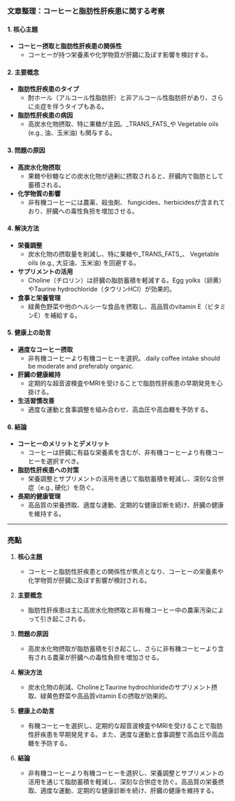 ### 文章整理：コーヒーと脂肪性肝疾患に関する考察

#### 1. 核心主題
- **コーヒー摂取と脂肪性肝疾患の関係性**  
  - コーヒーが持つ栄養素や化学物質が肝臓に及ぼす影響を検討する。

#### 2. 主要概念
- **脂肪性肝疾患のタイプ**  
  - 酎ホール（アルコール性脂肪肝）と非アルコール性脂肪肝があり、さらに炎症を伴うタイプもある。
- **脂肪性肝疾患の病因**  
  - 高炭水化物摂取、特に果糖が主因。_TRANS_FATS_や Vegetable oils (e.g., 油、玉米油) も関与する。

#### 3. 問題の原因
- **高炭水化物摂取**  
  - 果糖や砂糖などの炭水化物が過剰に摂取されると、肝臓内で脂肪として蓄積される。
- **化学物質の影響**  
  - 非有機コーヒーには農薬、殺虫剤、 fungicides、herbicidesが含まれており、肝臓への毒性負担を増加させる。

#### 4. 解決方法
- **栄養調整**  
  - 炭水化物の摂取量を削減し、特に果糖や_TRANS_FATS_、 Vegetable oils (e.g., 大豆油、玉米油) を回避する。
- **サプリメントの活用**  
  - Choline（チロリン）は肝臓の脂肪蓄積を軽減する。Egg yolks（卵黄）やTaurine hydrochloride（タウリンHCI）が効果的。
- **食事と栄養管理**  
  - 緑黄色野菜や他のヘルシーな食品を摂取し、高品質のvitamin E（ビタミンE）を補給する。

#### 5. 健康上の助言
- **適度なコーヒー摂取**  
  - 非有機コーヒーより有機コーヒーを選択。.daily coffee intake should be moderate and preferably organic.
- **肝臓の健康維持**  
  - 定期的な超音波検査やMRIを受けることで脂肪性肝疾患の早期発見を心掛ける。
- **生活習慣改善**  
  - 適度な運動と食事調整を組み合わせ、高血圧や高血糖を予防する。

#### 6. 結論
- **コーヒーのメリットとデメリット**  
  - コーヒーは肝臓に有益な栄養素を含むが、非有機コーヒーより有機コーヒーを選択すべき。
- **脂肪性肝疾患への対策**  
  - 栄養調整とサプリメントの活用を通じて脂肪蓄積を軽減し、深刻な合併症（e.g., 硬化）を防ぐ。
- **長期的健康管理**  
  - 高品質の栄養摂取、適度な運動、定期的な健康診断を続け、肝臓の健康を維持する。

---

### 亮點

1. **核心主題**  
   - コーヒーと脂肪性肝疾患との関係性が焦点となり、コーヒーの栄養素や化学物質が肝臓に及ぼす影響が検討される。

2. **主要概念**  
   - 脂肪性肝疾患は主に高炭水化物摂取と非有機コーヒー中の農薬汚染によって引き起こされる。

3. **問題の原因**  
   - 高炭水化物摂取が脂肪蓄積を引き起こし、さらに非有機コーヒーより含有される農薬が肝臓への毒性負担を増加させる。

4. **解決方法**  
   - 炭水化物の削減、CholineとTaurine hydrochlorideのサプリメント摂取、緑黄色野菜や高品質vitamin Eの摂取が効果的。

5. **健康上の助言**  
   - 有機コーヒーを選択し、定期的な超音波検査やMRIを受けることで脂肪性肝疾患を早期発見する。また、適度な運動と食事調整で高血圧や高血糖を予防する。

6. **結論**  
   - 非有機コーヒーより有機コーヒーを選択し、栄養調整とサプリメントの活用を通じて脂肪蓄積を軽減し、深刻な合併症を防ぐ。高品質の栄養摂取、適度な運動、定期的な健康診断を続け、肝臓の健康を維持する。